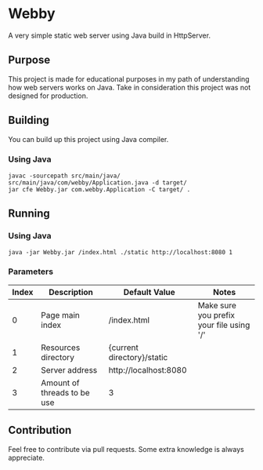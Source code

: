 # Webby
A very simple static web server using Java build in HttpServer.

## Purpose 
This project is made for educational purposes in my path of understanding how web servers works on Java.
Take in consideration this project was not designed for production.

## Building
You can build up this project using Java compiler.

### Using Java
````shell
javac -sourcepath src/main/java/ src/main/java/com/webby/Application.java -d target/
jar cfe Webby.jar com.webby.Application -C target/ .
````

## Running
### Using Java
````shell
java -jar Webby.jar /index.html ./static http://localhost:8080 1
````

### Parameters

| Index | Description                 | Default Value              | Notes                                    |
|---|-----------------------------|----------------------------|------------------------------------------|
| 0 | Page main index             | /index.html                | Make sure you prefix your file using '/' |
| 1 | Resources directory         | {current directory}/static |                                          |
| 2 | Server address              | http://localhost:8080      |                                          |
| 3 | Amount of threads to be use | 3                          |                                          |

## Contribution
Feel free to contribute via pull requests. Some extra knowledge is always appreciate.
